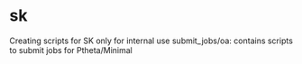 # sk

Creating scripts for SK 
only for internal use
submit_jobs/oa: contains scripts to submit jobs for Ptheta/Minimal

